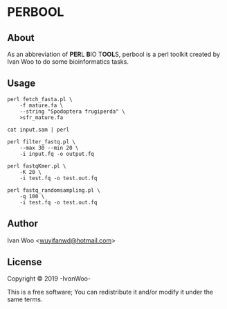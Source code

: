 # **PERBOOL**

## About

As an abbreviation of **PER**L **B**IO T**OOL**S, perbool is a perl toolkit created by Ivan Woo to do some
bioinformatics tasks.

## Usage

```shell
perl fetch_fasta.pl \
    -f mature.fa \
    --string "Spodoptera frugiperda" \
    >sfr_mature.fa
    
cat input.sam | perl 

perl filter_fastq.pl \
    --max 30 --min 20 \
    -i input.fq -o output.fq
    
perl fastqKmer.pl \
    -K 20 \
    -i test.fq -o test.out.fq
    
perl fastq_randomsampling.pl \
    -q 100 \
    -i test.fq -o test.out.fq
```

## Author

Ivan Woo <<wuyifanwd@hotmail.com>>

## License

Copyright &copy; 2019 -Iv&alpha;nWoo-

This is a free software; You can redistribute it and/or modify it under the same terms.